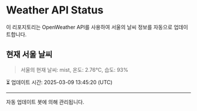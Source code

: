 
# Weather API Status

이 리포지토리는 OpenWeather API를 사용하여 서울의 날씨 정보를 자동으로 업데이트합니다.

## 현재 서울 날씨
> 서울의 현재 날씨: mist, 온도: 2.76°C, 습도: 93%

⏳ 업데이트 시간: 2025-03-09 13:45:20 (UTC)

---
자동 업데이트 봇에 의해 관리됩니다.
